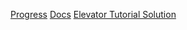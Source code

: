[Progress](https://play.elevatorsaga.com/#challenge=11)
[Docs](https://play.elevatorsaga.com/documentation.html#docs)
[Elevator Tutorial Solution](https://github.com/KateRoseMorley/elevator-saga-solution)
